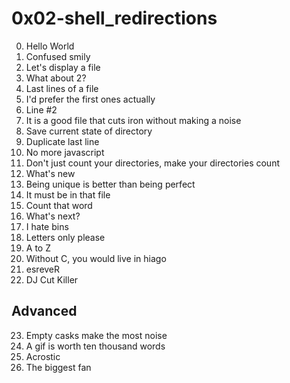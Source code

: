 <h1>0x02-shell_redirections</h1>

00. Hello World<br>
01. Confused smily<br>
02. Let's display a file<br>
03. What about 2?<br>
04. Last lines of a file<br>
05. I'd prefer the first ones actually<br>
06. Line #2<br>
07. It is a good file that cuts iron without making a noise<br> 
08. Save current state of directory<br>
09. Duplicate last line<br>
10. No more javascript<br>
11. Don't just count your directories, make your directories count<br>
12. What's new<br>
13. Being unique is better than being perfect<br>
14. It must be in that file<br>
15. Count that word<br>
16. What's next?<br>
17. I hate bins<br>
18. Letters only please<br>
19. A to Z<br>
20. Without C, you would live in hiago<br>
21. esreveR<br>
22. DJ Cut Killer<br>

<h2>Advanced</h2>

23. Empty casks make the most noise<br>
24. A gif is worth ten thousand words<br>
25. Acrostic<br>
26. The biggest fan<br>
